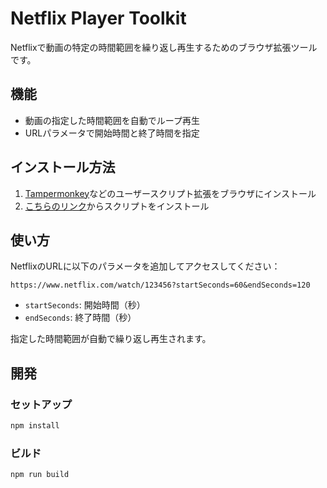 # Netflix Player Toolkit

Netflixで動画の特定の時間範囲を繰り返し再生するためのブラウザ拡張ツールです。

## 機能

- 動画の指定した時間範囲を自動でループ再生
- URLパラメータで開始時間と終了時間を指定

## インストール方法

1. [Tampermonkey](https://www.tampermonkey.net/)などのユーザースクリプト拡張をブラウザにインストール
2. [こちらのリンク](https://inoshun.github.io/netflix-player-toolkit/userscript.js)からスクリプトをインストール

## 使い方

NetflixのURLに以下のパラメータを追加してアクセスしてください：

```
https://www.netflix.com/watch/123456?startSeconds=60&endSeconds=120
```

- `startSeconds`: 開始時間（秒）
- `endSeconds`: 終了時間（秒）

指定した時間範囲が自動で繰り返し再生されます。

## 開発

### セットアップ

```bash
npm install
```

### ビルド

```bash
npm run build
```